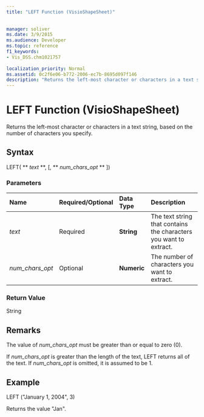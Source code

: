 ```yaml
---
title: "LEFT Function (VisioShapeSheet)"
 
 
manager: soliver
ms.date: 3/9/2015
ms.audience: Developer
ms.topic: reference
f1_keywords:
- Vis_DSS.chm1021757
 
localization_priority: Normal
ms.assetid: 0c2f6e06-b772-2006-ec7b-8695d097f146
description: "Returns the left-most character or characters in a text string, based on the number of characters you specify."
---
```


# LEFT Function (VisioShapeSheet)

Returns the left-most character or characters in a text string, based on the number of characters you specify.
  
## Syntax

LEFT( ** *text* **, [, ** *num_chars_opt* ** ]) 
  
### Parameters

|**Name**|**Required/Optional**|**Data Type**|**Description**|
|:-----|:-----|:-----|:-----|
| _text_ <br/> |Required  <br/> |**String** <br/> |The text string that contains the characters you want to extract.  <br/> |
| _num_chars_opt_ <br/> |Optional  <br/> |**Numeric** <br/> |The number of characters you want to extract.  <br/> |
   
### Return Value

String
  
## Remarks

The value of  _num_chars_opt_ must be greater than or equal to zero (0). 
  
If  _num_chars_opt_ is greater than the length of the text, LEFT returns all of the text. If  _num_chars_opt_ is omitted, it is assumed to be 1. 
  
## Example

LEFT ("January 1, 2004", 3) 
  
Returns the value "Jan". 
  

